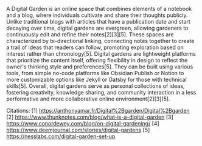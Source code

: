 A Digital Garden is an online space that combines elements of a notebook and a blog, where individuals cultivate and share their thoughts publicly. Unlike traditional blogs with articles that have a publication date and start decaying over time, digital gardens are evergreen, allowing gardeners to continuously edit and refine their notes[2][3][5]. These spaces are characterized by bi-directional linking, connecting notes together to create a trail of ideas that readers can follow, promoting exploration based on interest rather than chronology[5]. Digital gardens are lightweight platforms that prioritize the content itself, offering flexibility in design to reflect the owner's thinking style and preferences[5]. They can be built using various tools, from simple no-code platforms like Obsidian Publish or Notion to more customizable options like Jekyll or Gatsby for those with technical skills[5]. Overall, digital gardens serve as personal collections of ideas, fostering creativity, knowledge sharing, and community interaction in a less performative and more collaborative online environment[2][3][5].

Citations:
[1] https://anthonyamar.fr/Digital%2Bgarden/Digital%2Bgarden
[2] https://www.thunknotes.com/blog/what-is-a-digital-garden
[3] https://www.conordewey.com/blog/on-digital-gardening/
[4] https://www.deemjournal.com/stories/digital-gardens
[5] https://nesslabs.com/digital-garden-set-up